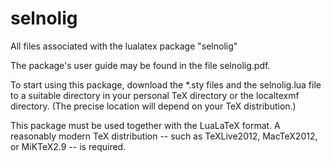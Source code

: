 selnolig
========

All files associated with the lualatex package "selnolig"

The package's user guide may be found in the file selnolig.pdf.

To start using this package, download the *.sty files and the selnolig.lua file to a suitable directory in your personal TeX directory or the localtexmf directory. (The precise location will depend on your TeX distribution.)

This package must be used together with the LuaLaTeX format. A reasonably modern TeX distribution -- such as TeXLive2012, MacTeX2012, or MiKTeX2.9 -- is required.
